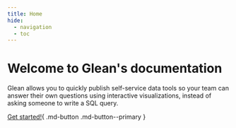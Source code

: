 ```yaml
---
title: Home
hide:
  - navigation
  - toc
---
```


# Welcome to Glean's documentation

Glean allows you to quickly publish self-service data tools so your team can answer their own questions using interactive visualizations, instead of asking someone to write a SQL query.


[Get started!](guides/quickstart/){ .md-button .md-button--primary }

[^1]: This documentation is a work in progress, please [contact us](contact-us.md) if you have any questions or suggestions or feel free to comment on any of these pages.

